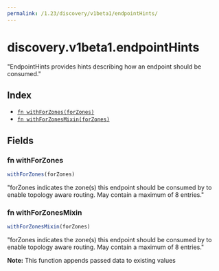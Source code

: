 ```yaml
---
permalink: /1.23/discovery/v1beta1/endpointHints/
---
```


# discovery.v1beta1.endpointHints

"EndpointHints provides hints describing how an endpoint should be consumed."

## Index

* [`fn withForZones(forZones)`](#fn-withforzones)
* [`fn withForZonesMixin(forZones)`](#fn-withforzonesmixin)

## Fields

### fn withForZones

```ts
withForZones(forZones)
```

"forZones indicates the zone(s) this endpoint should be consumed by to enable topology aware routing. May contain a maximum of 8 entries."

### fn withForZonesMixin

```ts
withForZonesMixin(forZones)
```

"forZones indicates the zone(s) this endpoint should be consumed by to enable topology aware routing. May contain a maximum of 8 entries."

**Note:** This function appends passed data to existing values